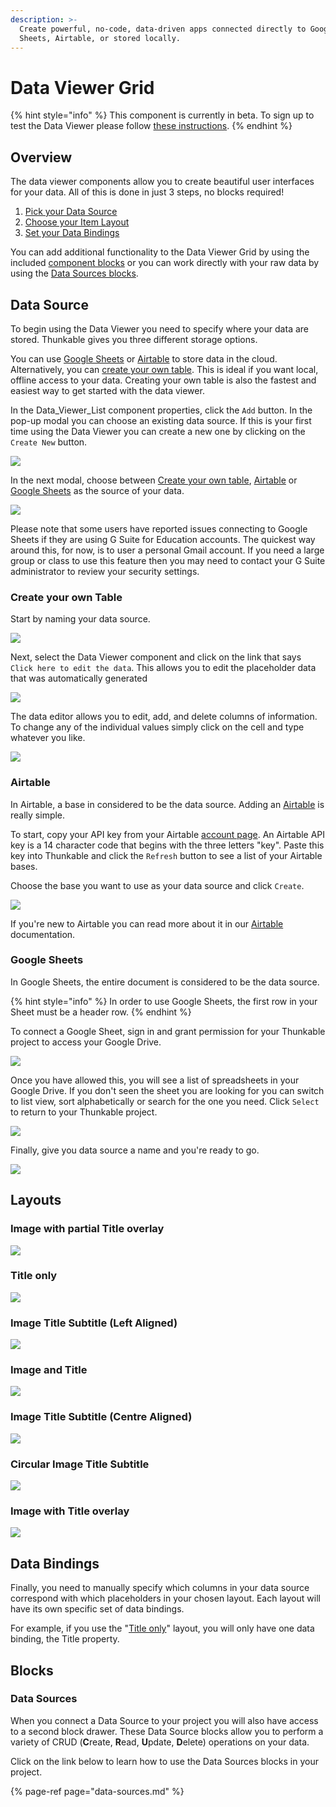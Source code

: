```yaml
---
description: >-
  Create powerful, no-code, data-driven apps connected directly to Google
  Sheets, Airtable, or stored locally.
---
```


# Data Viewer Grid

{% hint style="info" %}
This component is currently in beta. To sign up to test the Data Viewer please follow [these instructions](https://community.thunkable.com/t/what-are-data-sources/469342?u=domhnallohanlon).
{% endhint %}

## Overview

The data viewer components allow you to create beautiful user interfaces for your data. All of this is done in just 3 steps, no blocks required!

1. [Pick your Data Source](data-viewer-grid.md#data-source)
2. [Choose your Item Layout](data-viewer-grid.md#layout)
3. [Set your Data Bindings](data-viewer-grid.md#data-bindings)

You can add additional functionality to the Data Viewer Grid by using the included [component blocks](data-viewer-grid.md#blocks) or you can work directly with your raw data by using the [Data Sources blocks](data-sources.md).

## Data Source

To begin using the Data Viewer you need to specify where your data are stored. Thunkable gives you three different storage options. 

You can use [Google Sheets](data-viewer-list.md#google-sheets) or [Airtable](data-viewer-list.md#airtable) to store data in the cloud. Alternatively, you can [create your own table](data-viewer-list.md#create-your-own-table). This is ideal if you want local, offline access to your data. Creating your own table is also the fastest and easiest way to get started with the data viewer.

In the Data\_Viewer\_List component properties, click the `Add` button. In the pop-up modal you can choose an existing data source. If this is your first time using the Data Viewer you can create a new one by clicking on the `Create New` button.

![](.gitbook/assets/add_data.png)

In the next modal, choose between [Create your own table](data-viewer-list.md#create-your-own-table), [Airtable](data-viewer-list.md#airtable) or [Google Sheets](data-viewer-list.md#google-sheets) as the source of your data.

![](.gitbook/assets/create_data_source2.png)

Please note that some users have reported issues connecting to Google Sheets if they are using G Suite for Education accounts. The quickest way around this, for now, is to user a personal Gmail account. If you need a large group or class to use this feature then you may need to contact your G Suite administrator to review your security settings. 

### Create your own Table

Start by naming your data source.

![](.gitbook/assets/name_local_data2.png)

Next, select the Data Viewer component and click on the link that says `Click here to edit the data`. This allows you to edit the placeholder data that was automatically generated

![](.gitbook/assets/edit_data.png)

The data editor allows you to edit, add, and delete columns of information. To change any of the individual values simply click on the cell and type whatever you like. 

![](.gitbook/assets/edit_table2.png)

### Airtable 

In Airtable, a base in considered to be the data source. Adding an [Airtable](spreadsheet.md) is really simple. 

To start, copy your API key from your Airtable [account page](https://airtable.com/account). An Airtable API key is a 14 character code that begins with the three letters "key". Paste this key into Thunkable and click the `Refresh` button to see a list of your Airtable bases. 

Choose the base you want to use as your data source and click `Create`.

![](.gitbook/assets/airtable_setup.png)

If you're new to Airtable you can read more about it in our [Airtable](spreadsheet.md) documentation. 

### Google Sheets

In Google Sheets, the entire document is considered to be the data source.

{% hint style="info" %}
In order to use Google Sheets, the first row in your Sheet must be a header row. 
{% endhint %}

To connect a Google Sheet, sign in and grant permission for your Thunkable project to access your Google Drive.

![](.gitbook/assets/sign-in.png)

Once you have allowed this, you will see a list of spreadsheets in your Google Drive. If you don't seen the sheet you are looking for you can switch to list view, sort alphabetically or search for the one you need. Click `Select` to return to your Thunkable project.

![](.gitbook/assets/select-a-file.png)

Finally, give you data source a name and you're ready to go. 

![](.gitbook/assets/give_name_to.png)

## Layouts

### Image with partial Title overlay 

![](.gitbook/assets/gv15.png)

### Title only

![](.gitbook/assets/gv2.png)

### Image Title Subtitle \(Left Aligned\)

![](.gitbook/assets/gv5%20%281%29.png)

### Image and Title

![](.gitbook/assets/gv4%20%281%29.png)

### Image Title Subtitle \(Centre Aligned\)

![](.gitbook/assets/gv5.png)

### Circular Image Title Subtitle

![](.gitbook/assets/gv6.png)

### Image with Title overlay

![](.gitbook/assets/gv7.png)

## Data Bindings

Finally, you need to manually specify which columns in your data source correspond with which placeholders in your chosen layout. Each layout will have its own specific set of data bindings.

For example, if you use the "[Title only](data-viewer-grid.md#title-only)" layout, you will only have one data binding, the Title property.

## Blocks



### Data Sources

When you connect a Data Source to your project you will also have access to a second block drawer. These Data Source blocks allow you to perform a variety of CRUD \(**C**reate, **R**ead, **U**pdate, **D**elete\) operations on your data. 

Click on the link below to learn how to use the Data Sources blocks in your project. 

{% page-ref page="data-sources.md" %}





